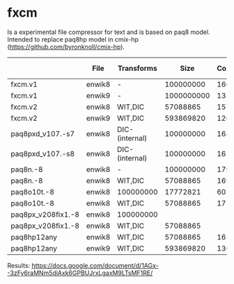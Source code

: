 # fxcm

Is a experimental file compressor for text and is based on paq8 model. Intended to replace paq8hp model in cmix-hp (https://github.com/byronknoll/cmix-hp).

| |File|Transforms|Size|Compressed|Time sec|Memory MB
| --- | --- | --- | --- | --- | --- | --- | 
|fxcm.v1|enwik8|-|100000000|16675996|2934|1840|
|fxcm.v1|enwik9|-|1000000000|135192577|26322|1840|
|fxcm.v2|enwik8|WIT,DIC|57088865|15761972|1880|1840|
|fxcm.v2|enwik9|WIT,DIC|593869820|126234551|17121|1840|
|paq8pxd_v107.-s7|enwik8|DIC-(internal)|100000000|16408142|11189|1460|
|paq8pxd_v107.-s8|enwik8|DIC-(internal)|100000000|16182108|11473|2264|
|paq8n.-8|enwik8|-|100000000|17916450|5663|1567|
|paq8n.-8|enwik8|WIT,DIC|57088865|16905680|3457|1567|
|paq8o10t.-8|enwik8|100000000|17772821|6017|1517|
|paq8o10t.-8|enwik8|WIT,DIC|57088865|17101300|2914|1517|
|paq8px_v208fix1.-8|enwik8|100000000|
|paq8px_v208fix1.-8|enwik8|WIT,DIC|57088865|
|paq8hp12any|enwik8|WIT,DIC|57088865|16131394|2393|1813|
|paq8hp12any|enwik9|WIT,DIC|593869820|130573629|24396|1813|


Results: https://docs.google.com/document/d/1AGx--3zFy6raMNm5diAxk6GPBUJrxLgaxM9LTsMF1RE/
